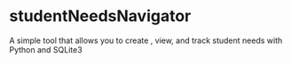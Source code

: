 # studentNeedsNavigator
 A simple tool that allows you to create , view, and track student needs with Python and SQLite3
